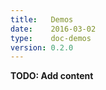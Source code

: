 ```yaml
---
title:   Demos
date:    2016-03-02
type:    doc-demos
version: 0.2.0
---
```


**TODO: Add content**
